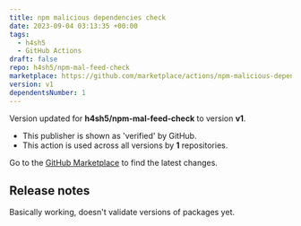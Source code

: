 ```yaml
---
title: npm malicious dependencies check
date: 2023-09-04 03:13:35 +00:00
tags:
  - h4sh5
  - GitHub Actions
draft: false
repo: h4sh5/npm-mal-feed-check
marketplace: https://github.com/marketplace/actions/npm-malicious-dependencies-check
version: v1
dependentsNumber: 1
---
```



Version updated for **h4sh5/npm-mal-feed-check** to version **v1**.
- This publisher is shown as 'verified' by GitHub.
- This action is used across all versions by **1** repositories.

Go to the [GitHub Marketplace](https://github.com/marketplace/actions/npm-malicious-dependencies-check) to find the latest changes.

## Release notes

Basically working, doesn't validate versions of packages yet.
